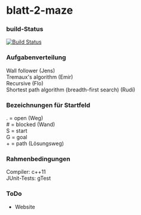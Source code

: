 # blatt-2-maze

### build-Status
[![Build Status](https://travis-ci.org/algdat/blatt-2-amf0.svg?branch=master)](https://travis-ci.org/algdat/blatt-2-maze.svg?branch=master)

### Aufgabenverteilung
Wall follower (Jens)  
Tremaux's algorithm (Emir)  
Recursive (Flo)  
Shortest path algorithm (breadth-first search) (Rudi)  

### Bezeichnungen für Startfeld
. = open (Weg)  
\# = blocked (Wand)  
S = start  
G = goal  
\+ = path (Lösungsweg)  

### Rahmenbedingungen
Compiler: c++11  
JUnit-Tests: gTest  

### ToDo
- Website
  